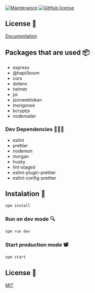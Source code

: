 [![Maintenance](https://img.shields.io/badge/Maintained%3F-yes-green.svg)](https://GitHub.com/Naereen/StrapDown.js/graphs/commit-activity)
[![GitHub license](https://img.shields.io/github/license/Naereen/StrapDown.js.svg)](https://github.com/Naereen/StrapDown.js/blob/master/LICENSE)

## License 📄
[Documentation](https://documenter.getpostman.com/view/12403851/Tz5qbHq8)

## Packages that are used 📦
- express
- @hapi/boom
- cors
- dotenv
- helmet
- joi
- jsonwebtoken
- mongoose
- bcryptjs
- nodemailer

### Dev Dependencies 👩🏾‍💻
- eslint
- prettier
- nodemon
- morgan
- husky
- lint-staged
- eslint-plugin-prettier
- eslint-config-prettier

## Instalation 🐝
```bash
npm install
```

### Run on dev mode 🔍
```bash
npm run dev
```

### Start production mode 📽
```bash
npm start
```

## License 📄
[MIT](https://choosealicense.com/licenses/mit/)

